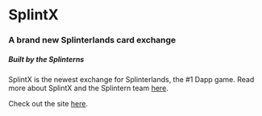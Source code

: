 # SplintX
### A brand new Splinterlands card exchange
##### Built by the Splinterns

SplintX is the newest exchange for Splinterlands, the #1 Dapp game. Read more about SplintX and the Splintern team [here](https://peakd.com/@splintern).

Check out the site [here](https://splintx.com).